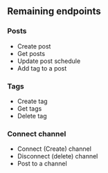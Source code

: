 ## Remaining endpoints

### Posts
- Create post
- Get posts
- Update post schedule
- Add tag to a post

### Tags
- Create tag
- Get tags
- Delete tag

### Connect channel
- Connect (Create) channel
- Disconnect (delete) channel
- Post to a channel
